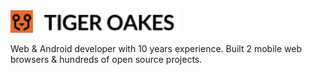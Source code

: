 <img src="logo_text.svg" alt="Tiger Oakes" width="270" height="36">

Web & Android developer with 10 years experience. Built 2 mobile web browsers & hundreds of open source projects.
